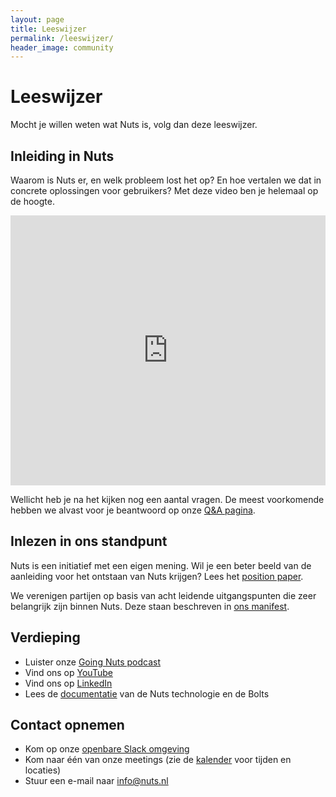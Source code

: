 ```yaml
---
layout: page
title: Leeswijzer
permalink: /leeswijzer/
header_image: community
---
```


# Leeswijzer

Mocht je willen weten wat Nuts is, volg dan deze leeswijzer.

## Inleiding in Nuts

Waarom is Nuts er, en welk probleem lost het op? En hoe vertalen we dat in
concrete oplossingen voor gebruikers? Met deze video ben je helemaal op de
hoogte.

<iframe
  width="100%"
  height="432"
  src="https://www.youtube.com/embed/b3p5_0qWbBA"
  frameborder="0"
  allow="accelerometer; autoplay; encrypted-media; gyroscope; picture-in-picture"
  allowfullscreen
></iframe>

Wellicht heb je na het kijken nog een aantal vragen. De meest voorkomende hebben
we alvast voor je beantwoord op onze [Q&A pagina](/q-and-a).

## Inlezen in ons standpunt

Nuts is een initiatief met een eigen mening. Wil je een beter beeld van de
aanleiding voor het ontstaan van Nuts krijgen? Lees het [position
paper](/position-paper).

We verenigen partijen op basis van acht leidende uitgangspunten die zeer
belangrijk zijn binnen Nuts. Deze staan beschreven in [ons manifest](/manifest).

## Verdieping

  * Luister onze [Going Nuts podcast](/podcast)
  * Vind ons op [YouTube](https://www.youtube.com/channel/UCJtbrUe2TphkzDi2lPY5yYQ)
  * Vind ons op [LinkedIn](https://www.linkedin.com/company/stichting-nuts)
  * Lees de [documentatie](/documentatie) van de Nuts technologie en de Bolts

## Contact opnemen

  * Kom op onze [openbare Slack omgeving](https://join.slack.com/t/nuts-foundation/shared_invite/zt-1qfkrwpm9-RXREwsmXGpp0bGbONOIx6g)
  * Kom naar één van onze meetings (zie de [kalender](/kalender) voor tijden en locaties)
  * Stuur een e-mail naar [info@nuts.nl](mailto:info@nuts.nl)
